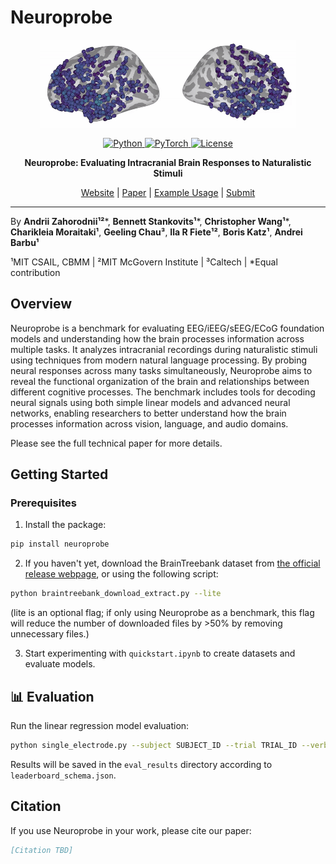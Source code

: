 # Neuroprobe

<p align="center">
  <a href="https://neuroprobe.dev">
    <img src="website/neuroprobe_animation.gif" alt="Neuroprobe Logo" style="height: 10em" />
  </a>
</p>

<p align="center">
    <a href="https://www.python.org/">
        <img alt="Python" src="https://img.shields.io/badge/Python-3.8+-1f425f.svg?color=purple">
    </a>
    <a href="https://pytorch.org/">
        <img alt="PyTorch" src="https://img.shields.io/badge/PyTorch-2.0+-ee4c2c.svg">
    </a>
    <a href="https://mit-license.org/">
        <img alt="License" src="https://img.shields.io/badge/License-MIT-blue.svg">
    </a>
</p>

<p align="center"><strong>Neuroprobe: Evaluating Intracranial Brain Responses to Naturalistic Stimuli</strong></p>

<p align="center">
    <a href="https://neuroprobe.dev">Website</a> |
    <a href="https://azaho.org/papers/NeurIPS_2025__BTBench_paper.pdf">Paper</a> |
    <a href="https://github.com/azaho/neuroprobe/blob/main/examples/quickstart.ipynb">Example Usage</a> |
    <a href="https://github.com/azaho/neuroprobe/blob/main/SUBMIT.md">Submit</a>
</p>

---

By **Andrii Zahorodnii¹²***, **Bennett Stankovits¹***, **Christopher Wang¹***, **Charikleia Moraitaki¹**, **Geeling Chau³**, **Ila R Fiete¹²**, **Boris Katz¹**, **Andrei Barbu¹**

¹MIT CSAIL, CBMM  |  ²MIT McGovern Institute  |  ³Caltech  |  *Equal contribution

## Overview
Neuroprobe is a benchmark for evaluating EEG/iEEG/sEEG/ECoG foundation models and understanding how the brain processes information across multiple tasks. It analyzes intracranial recordings during naturalistic stimuli using techniques from modern natural language processing. By probing neural responses across many tasks simultaneously, Neuroprobe aims to reveal the functional organization of the brain and relationships between different cognitive processes. The benchmark includes tools for decoding neural signals using both simple linear models and advanced neural networks, enabling researchers to better understand how the brain processes information across vision, language, and audio domains.

Please see the full technical paper for more details.

## Getting Started

### Prerequisites

1. Install the package:
```bash
pip install neuroprobe
```

2. If you haven't yet, download the BrainTreebank dataset from [the official release webpage](https://braintreebank.dev/), or using the following script:
```bash
python braintreebank_download_extract.py --lite
```
(lite is an optional flag; if only using Neuroprobe as a benchmark, this flag will reduce the number of downloaded files by >50% by removing unnecessary files.)

3. Start experimenting with `quickstart.ipynb` to create datasets and evaluate models.

## 📊 Evaluation

Run the linear regression model evaluation:
```bash
python single_electrode.py --subject SUBJECT_ID --trial TRIAL_ID --verbose --lite --eval_name onset --split_type CrossSession
```

Results will be saved in the `eval_results` directory according to `leaderboard_schema.json`.

## Citation

If you use Neuroprobe in your work, please cite our paper:
```bibtex
[Citation TBD]
```